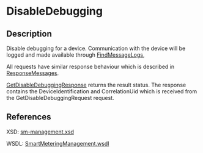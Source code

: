 <!--
SPDX-FileCopyrightText: Contributors to the Documentation project

SPDX-License-Identifier: Apache-2.0
-->

# DisableDebugging

## Description

Disable debugging for a device. Communication with the device will be logged and made available through [FindMessageLogs](findmessagelogs.md),

All requests have similar response behaviour which is described in [ResponseMessages](../../responsemessages.md).

[GetDisableDebuggingResponse](getdisabledebuggingresponse.md) returns the result status. The response contains the DeviceIdentification and CorrelationUid which is received from the GetDisableDebuggingRequest request.

## References

XSD: [sm-management.xsd](https://github.com/OSGP/open-smart-grid-platform/blob/development/osgp/shared/osgp-ws-smartmetering/src/main/resources/schemas/sm-management.xsd)

WSDL: [SmartMeteringManagement.wsdl](https://github.com/OSGP/open-smart-grid-platform/blob/development/osgp/shared/osgp-ws-smartmetering/src/main/resources/SmartMeteringManagement.wsdl)

